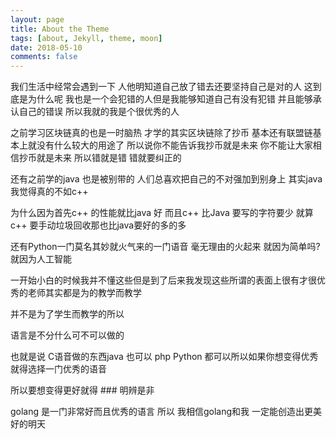```yaml
---
layout: page
title: About the Theme
tags: [about, Jekyll, theme, moon]
date: 2018-05-10
comments: false
---
```

我们生活中经常会遇到一下 人他明知道自己放了错去还要坚持自己是对的人 这到底是为什么呢
我也是一个会犯错的人但是我能够知道自己有没有犯错 并且能够承认自己的错误 所以我就的我是个很优秀的人


之前学习区块链真的也是一时脑热 才学的其实区块链除了抄币 基本还有联盟链基本上就没有什么较大的用途了
所以说你不能告诉我抄币就是未来 你不能让大家相信抄币就是未来 所以错就是错 错就要纠正的



还有之前学的java 也是被别带的 人们总喜欢把自己的不对强加到别身上 其实java 我觉得真的不如c++

为什么因为首先c++ 的性能就比java 好 而且c++ 比Java 要写的字符要少 就算c++ 要手动垃圾回收那也比java要好的多的多

还有Python一门莫名其妙就火气来的一门语音 毫无理由的火起来 就因为简单吗? 就因为人工智能

一开始小白的时候我并不懂这些但是到了后来我发现这些所谓的表面上很有才很优秀的老师其实都是为的教学而教学

并不是为了学生而教学的所以

语言是不分什么可不可以做的

也就是说 C语音做的东西java 也可以 php Python 都可以所以如果你想变得优秀就得选择一门优秀的语音

所以要想变得更好就得 ### 明辨是非


golang 是一门非常好而且优秀的语言 所以 我相信golang和我 一定能创造出更美好的明天
